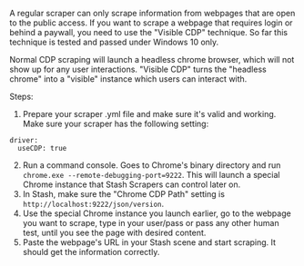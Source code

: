 A regular scraper can only scrape information from webpages that are open to the public access. If you want to scrape a webpage that requires login or behind a paywall, you need to use the "Visible CDP" technique. So far this technique is tested and passed under Windows 10 only. <p>
Normal CDP scraping will launch a headless chrome browser, which will not show up for any user interactions. "Visible CDP" turns the "headless chrome" into a "visible" instance which users can interact with.<p>
Steps: <p>
1. Prepare your scraper .yml file and make sure it's valid and working. Make sure your scraper has the following setting:
```
driver:
  useCDP: true
```
2. Run a command console. Goes to Chrome's binary directory and run `chrome.exe --remote-debugging-port=9222`. This will launch a special Chrome instance that Stash Scrapers can control later on.
3. In Stash, make sure the "Chrome CDP Path" setting is `http://localhost:9222/json/version`.
4. Use the special Chrome instance you launch earlier, go to the webpage you want to scrape, type in your user/pass or pass any other human test, until you see the page with desired content.
5. Paste the webpage's URL in your Stash scene and start scraping. It should get the information correctly.